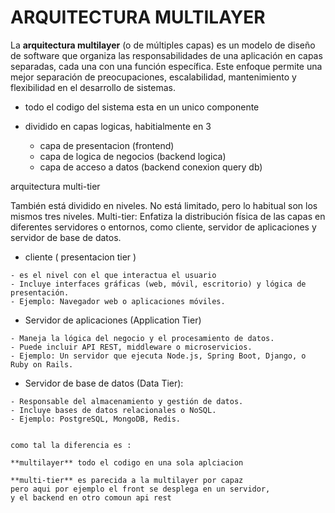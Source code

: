 # ARQUITECTURA MULTILAYER
 
  La **arquitectura multilayer** (o de múltiples capas) es un modelo de diseño de software que organiza las responsabilidades de una aplicación en capas separadas, cada una con una función específica. Este enfoque permite una mejor separación de preocupaciones, escalabilidad, mantenimiento y flexibilidad en el desarrollo de sistemas.

  - todo el codigo del sistema esta en un unico componente

  - dividido en capas logicas, habitialmente en 3
   
    - capa de presentacion (frontend)
    - capa de logica de negocios (backend logica)
    - capa de acceso a datos (backend conexion query db)


  arquitectura multi-tier

  También está dividido en niveles. No está limitado, pero lo habitual son los mismos tres niveles. Multi-tier: Enfatiza la distribución física de las capas en diferentes servidores o entornos, como cliente, servidor de aplicaciones y servidor de base de datos.

   - cliente ( presentacion tier )

    - es el nivel con el que interactua el usuario
    - Incluye interfaces gráficas (web, móvil, escritorio) y lógica de presentación.
    - Ejemplo: Navegador web o aplicaciones móviles.

   - Servidor de aplicaciones (Application Tier)

    - Maneja la lógica del negocio y el procesamiento de datos.
    - Puede incluir API REST, middleware o microservicios.
    - Ejemplo: Un servidor que ejecuta Node.js, Spring Boot, Django, o Ruby on Rails.

   - Servidor de base de datos (Data Tier):

    - Responsable del almacenamiento y gestión de datos.
    - Incluye bases de datos relacionales o NoSQL.
    - Ejemplo: PostgreSQL, MongoDB, Redis.


    como tal la diferencia es :

    **multilayer** todo el codigo en una sola aplciacion

    **multi-tier** es parecida a la multilayer por capaz
    pero aqui por ejemplo el front se desplega en un servidor,
    y el backend en otro comoun api rest

